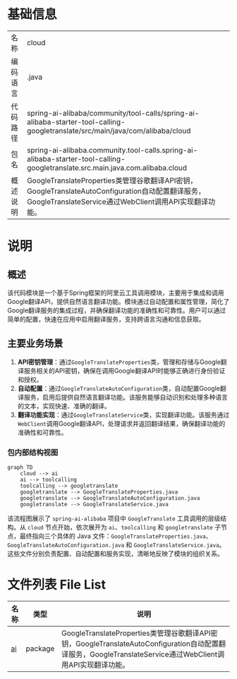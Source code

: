 # 基础信息

|      |      |
|------|------|
| 名称 | cloud |
| 编码语言 | .java |
| 代码路径 | spring-ai-alibaba/community/tool-calls/spring-ai-alibaba-starter-tool-calling-googletranslate/src/main/java/com/alibaba/cloud |
| 包名 | spring-ai-alibaba.community.tool-calls.spring-ai-alibaba-starter-tool-calling-googletranslate.src.main.java.com.alibaba.cloud |
| 概述说明 | GoogleTranslateProperties类管理谷歌翻译API密钥，GoogleTranslateAutoConfiguration自动配置翻译服务，GoogleTranslateService通过WebClient调用API实现翻译功能。 |

# 说明

## 概述
该代码模块是一个基于Spring框架的阿里云工具调用模块，主要用于集成和调用Google翻译API，提供自然语言翻译功能。模块通过自动配置和属性管理，简化了Google翻译服务的集成过程，并确保翻译功能的准确性和可靠性。用户可以通过简单的配置，快速在应用中启用翻译服务，支持跨语言沟通和信息获取。

## 主要业务场景
1. **API密钥管理**：通过`GoogleTranslateProperties`类，管理和存储与Google翻译服务相关的API密钥，确保在调用Google翻译API时能够正确进行身份验证和授权。
2. **自动配置**：通过`GoogleTranslateAutoConfiguration`类，自动配置Google翻译服务，启用后提供自然语言翻译功能。该服务能够自动识别和处理多种语言的文本，实现快速、准确的翻译。
3. **翻译功能实现**：通过`GoogleTranslateService`类，实现翻译功能。该服务通过`WebClient`调用Google翻译API，处理请求并返回翻译结果，确保翻译功能的准确性和可靠性。


### 包内部结构视图

```mermaid
graph TD
    cloud --> ai
    ai --> toolcalling
    toolcalling --> googletranslate
    googletranslate --> GoogleTranslateProperties.java
    googletranslate --> GoogleTranslateAutoConfiguration.java
    googletranslate --> GoogleTranslateService.java
```

该流程图展示了 `spring-ai-alibaba` 项目中 `GoogleTranslate` 工具调用的层级结构。从 `cloud` 节点开始，依次展开为 `ai`、`toolcalling` 和 `googletranslate` 子节点，最终指向三个具体的 Java 文件：`GoogleTranslateProperties.java`、`GoogleTranslateAutoConfiguration.java` 和 `GoogleTranslateService.java`。这些文件分别负责配置、自动配置和服务实现，清晰地反映了模块的组织关系。

# 文件列表 File List

| 名称   | 类型  | 说明 |
|-------|------|-------------|
| [ai](ai/_module.md) | package | GoogleTranslateProperties类管理谷歌翻译API密钥，GoogleTranslateAutoConfiguration自动配置翻译服务，GoogleTranslateService通过WebClient调用API实现翻译功能。 |


